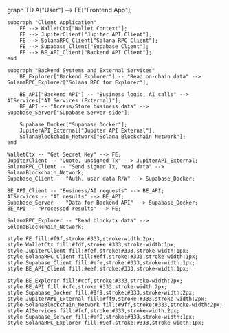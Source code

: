 graph TD
    A["User"] --> FE["Frontend App"];

    subgraph "Client Application"
        FE --> WalletCtx["Wallet Context"];
        FE --> JupiterClient["Jupiter API Client"];
        FE --> SolanaRPC_Client["Solana RPC Client"];
        FE --> Supabase_Client["Supabase Client"];
        FE --> BE_API_Client["Backend API Client"];
    end

    subgraph "Backend Systems and External Services"
        BE_Explorer["Backend Explorer"] -- "Read on-chain data" --> SolanaRPC_Explorer["Solana RPC for Explorer"];
        
        BE_API["Backend API"] -- "Business logic, AI calls" --> AIServices["AI Services (External)"];
        BE_API -- "Access/Store business data" --> Supabase_Server["Supabase Server-side"];
        
        Supabase_Docker["Supabase Docker"];
        JupiterAPI_External["Jupiter API External"];
        SolanaBlockchain_Network["Solana Blockchain Network"];
    end

    WalletCtx -- "Get Secret Key" --> FE;
    JupiterClient -- "Quote, unsigned Tx" --> JupiterAPI_External;
    SolanaRPC_Client -- "Send signed Tx, read data" --> SolanaBlockchain_Network;
    Supabase_Client -- "Auth, user data R/W" --> Supabase_Docker;
    
    BE_API_Client -- "Business/AI requests" --> BE_API;
    AIServices -- "AI results" --> BE_API;
    Supabase_Server -- "Data for Backend API" --> Supabase_Docker;
    BE_API -- "Processed results" --> FE;

    SolanaRPC_Explorer -- "Read block/tx data" --> SolanaBlockchain_Network;

    style FE fill:#f9f,stroke:#333,stroke-width:2px;
    style WalletCtx fill:#fdf,stroke:#333,stroke-width:1px;
    style JupiterClient fill:#fef,stroke:#333,stroke-width:1px;
    style SolanaRPC_Client fill:#eff,stroke:#333,stroke-width:1px;
    style Supabase_Client fill:#efe,stroke:#333,stroke-width:1px;
    style BE_API_Client fill:#eef,stroke:#333,stroke-width:1px;

    style BE_Explorer fill:#ccf,stroke:#333,stroke-width:2px;
    style BE_API fill:#cfc,stroke:#333,stroke-width:2px;
    style Supabase_Docker fill:#9f9,stroke:#333,stroke-width:2px;
    style JupiterAPI_External fill:#ff9,stroke:#333,stroke-width:2px;
    style SolanaBlockchain_Network fill:#9ff,stroke:#333,stroke-width:2px;
    style AIServices fill:#fcf,stroke:#333,stroke-width:2px;
    style Supabase_Server fill:#af9,stroke:#333,stroke-width:1px;
    style SolanaRPC_Explorer fill:#9ef,stroke:#333,stroke-width:1px;
